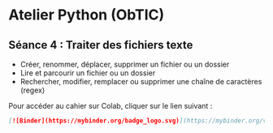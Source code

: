 # Atelier Python (ObTIC)

 ## Séance 4 : Traiter des fichiers texte 

* Créer, renommer, déplacer, supprimer un fichier ou un dossier 
* Lire et parcourir un fichier ou un dossier 
* Rechercher, modifier, remplacer ou supprimer une chaîne de caractères (regex)



Pour accéder au cahier sur Colab, cliquer sur le lien suivant :

```markdown
[![Binder](https://mybinder.org/badge_logo.svg)](https://mybinder.org/v2/gh/ljpetkovic/Python_manip_fichiers_texte/HEAD)
```